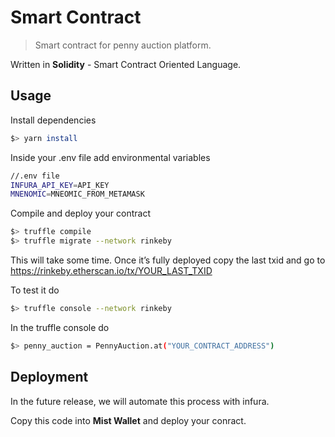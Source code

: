 # Smart Contract

> Smart contract for penny auction platform.

Written in **Solidity** - Smart Contract Oriented Language.

## Usage

Install dependencies

```sh
$> yarn install
```

Inside your .env file add environmental variables

```sh
//.env file
INFURA_API_KEY=API_KEY
MNENOMIC=MNEOMIC_FROM_METAMASK
```

Compile and deploy your contract

```sh
$> truffle compile
$> truffle migrate --network rinkeby
```

This will take some time. Once it’s fully deployed copy the last txid and go to https://rinkeby.etherscan.io/tx/YOUR_LAST_TXID

To test it do

```sh
$> truffle console --network rinkeby
```

In the truffle console do

```sh
$> penny_auction = PennyAuction.at("YOUR_CONTRACT_ADDRESS")
```

## Deployment

In the future release, we will automate this process with infura.

Copy this code into **Mist Wallet** and deploy your conract.
